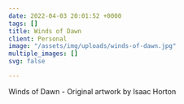 ```yaml
---
date: 2022-04-03 20:01:52 +0000
tags: []
title: Winds of Dawn
client: Personal
image: "/assets/img/uploads/winds-of-dawn.jpg"
multiple_images: []
svg: false

---
```

Winds of Dawn - Original artwork by Isaac Horton